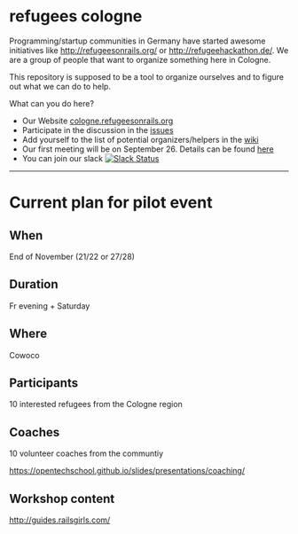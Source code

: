 # refugees cologne

Programming/startup communities in Germany have started awesome initiatives like http://refugeesonrails.org/ or http://refugeehackathon.de/.  We are a group of people that want to organize something here in Cologne.

This repository is supposed to be a tool to organize ourselves and to figure out what we can do to help.

What can you do here?

* Our Website [cologne.refugeesonrails.org](http://cologne.refugeesonrails.org/)
* Participate in the discussion in the [issues](https://github.com/colognerb/refugees/issues)
* Add yourself to the list of potential organizers/helpers in the [wiki](https://github.com/colognerb/refugees/wiki/List-of-potential-organizers-and-helpers)
* Our first meeting will be on September 26.  Details can be found [here](https://github.com/colognerb/refugees/issues/3)
* You can join our slack [![Slack Status](https://colognerb.sangyye.net/badge.svg)](https://colognerb.sangyye.net/)

---------------

# Current plan for pilot event

## When

End of November (21/22 or 27/28)

## Duration

Fr evening + Saturday

## Where

Cowoco

## Participants

10 interested refugees from the Cologne region

## Coaches

10 volunteer coaches from the communtiy

https://opentechschool.github.io/slides/presentations/coaching/

## Workshop content

http://guides.railsgirls.com/
